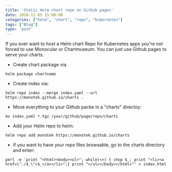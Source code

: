 ```yaml
---
title: 'Static Helm chart repo on Github pages'
date: 2018-12-05 15:00:00
categories: ["helm", "chart", "repo", "kubernetes"]
tags: ["Blog"]
type: 'post'
---
```


If you ever want to host a Helm chart Repo for Kubernetes apps you're not forced to use Monocular or Chartmuseum.
You can just use Github pages to serve your charts.

* Create chart package via

```
helm package chartname
```

* Create index via:

```
helm repo index --merge index.yaml --url https://monotek.github.io/charts .
```

* Move everything to your Github packe in a "charts" directoy:

```
mv index.yaml *.tgz /your/github/page/repo/charts
```

* Add your Helm repo to helm:

```
helm repo add monotek https://monotek.github.io/charts
```

* If you want to have your repo files browsable, go to the charts directory and enter:

```
perl -e 'print "<html><body><ul>"; while(<>) { chop $_; print "<li><a href=\"./$_\">$_</a></li>";} print "</ul></body></html>"' > index.html
```
